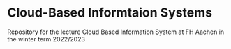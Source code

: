 # Cloud-Based Informtaion Systems
Repository for the lecture Cloud Based Information System at FH Aachen in the winter term 2022/2023
